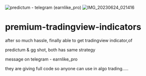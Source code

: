 ![predictum - telegram (earnlike_pro)](https://github.com/hemal9022/premium-tradingview-indicators/assets/113241323/4683677d-32b8-40a2-a0b4-f372a0df9e88)
![IMG_20230624_021416](https://github.com/hemal9022/premium-tradingview-indicators/assets/113241323/a0d66423-c949-46dc-8746-141c1b400b96)
# premium-tradingview-indicators
after so much hassle,
finally able to get tradingview indicator,of

predictum & gg shot, both has same strategy

message on telegram - earnlike_pro

they are giving full code so anyone can use in algo trading..... 
